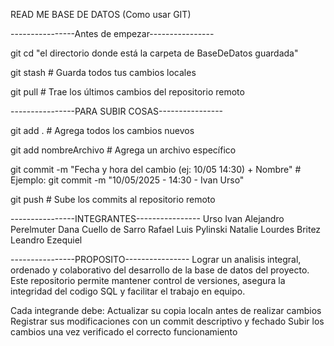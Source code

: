READ ME BASE DE DATOS (Como usar GIT)



----------------Antes de empezar----------------

git cd "el directorio donde está la carpeta de BaseDeDatos guardada"

git stash        # Guarda todos tus cambios locales

git pull         # Trae los últimos cambios del repositorio remoto

----------------PARA SUBIR COSAS----------------

git add .                # Agrega todos los cambios nuevos

git add nombreArchivo    # Agrega un archivo específico

git commit -m "Fecha y hora del cambio (ej: 10/05 14:30) + Nombre" # Ejemplo: git commit -m "10/05/2025 - 14:30 - Ivan Urso"

git push                 # Sube los commits al repositorio remoto


----------------INTEGRANTES----------------
Urso Ivan Alejandro
Perelmuter Dana
Cuello de Sarro Rafael Luis
Pylinski Natalie Lourdes
Britez Leandro Ezequiel

----------------PROPOSITO----------------
Lograr un analisis integral, ordenado y colaborativo del desarrollo de la base de datos del proyecto.
Este repositorio permite mantener control de versiones, asegura la integridad del codigo SQL y facilitar el trabajo en equipo.

Cada integrande debe:
Actualizar su copia localn antes de realizar cambios
Registrar sus modificaciones con un commit descriptivo y fechado
Subir los cambios una vez verificado el correcto funcionamiento


